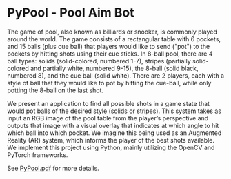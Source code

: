 # PyPool - Pool Aim Bot

The game of pool, also known as billiards or snooker, is commonly played around the world. The
game consists of a rectangular table with 6 pockets, and 15 balls (plus cue ball) that players would
like to send ("pot") to the pockets by hitting shots using their cue sticks. In 8-ball pool, there are 4
ball types: solids (solid-colored, numbered 1-7), stripes (partially solid-colored and partially white,
numbered 9-15), the 8-ball (solid black, numbered 8), and the cue ball (solid white). There are 2
players, each with a style of ball that they would like to pot by hitting the cue-ball, while only potting
the 8-ball on the last shot.

We present an application to find all possible shots in a game state that would pot balls of the desired
style (solids or stripes). This system takes as input an RGB image of the pool table from the player’s
perspective and outputs that image with a visual overlay that indicates at which angle to hit which ball
into which pocket. We imagine this being used as an Augmented Reality (AR) system, which informs
the player of the best shots available. We implement this project using Python, mainly utilizing the
OpenCV and PyTorch frameworks.

See [PyPool.pdf](https://github.com/21WANGC/pool_aimbot/blob/master/PyPool.pdf) for more details.
